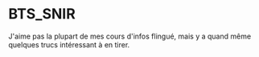 # BTS_SNIR
J'aime pas la plupart de mes cours d'infos flingué, mais y a quand même quelques trucs intéressant à en tirer.
